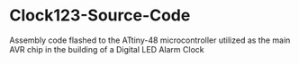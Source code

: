 # Clock123-Source-Code
Assembly code flashed to the ATtiny-48 microcontroller utilized as the main AVR chip in the building of a Digital LED Alarm Clock
